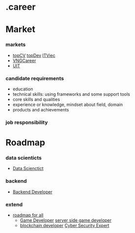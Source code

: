 # .career

# Market
### markets
- [topCV](https://www.topcv.vn/viec-lam-it?sort=high_salary&skill_id=&skill_id_other=&keyword=&company_field=&position=50&salary=)
[topDev](https://topdev.vn/viec-lam-it/intern-kt1616?src=topdev.vn&medium=mainmenu)
[ITViec](https://itviec.com/it-jobs/ho-chi-minh-hcm?job_selected=fep-management-and-operation-it-support-c-language-bc-card-viet-nam-4935&page=2)
- [VNGCareer](https://career.vng.com.vn/vi/tim-kiem-viec-lam)
- [UIT](https://forum.uit.edu.vn/node/32?fbclid=IwAR34w3HseuTd9RJ662R0DPhsFBdjOBXczmDQhSoxWHZHl-DToIKuCVmeeHM)
### candidate requirements
- education
- technical skills: using frameworks and some support tools
- core skills and qualities
- experience or knowledge, mindset about field, domain
- products and achievements
### job responsibility

# Roadmap
### data scienticts
- [Data Scienctict](https://www.youtube.com/watch?v=PFPt6PQNslE)
### backend 
- [Backend Developer](https://www.alexhyett.com/backend-developer-roadmap/)
### extend 
- [roadmap for all](https://github.com/kamranahmedse/developer-roadmap?tab=readme-ov-file&fbclid=IwAR3EbhMBdnqM5limb-YfBxaU_MPz6ds6_WdHiITQ7X-MGJkEMIpywFC1zy4)
  - [Game Developer](https://roadmap.sh/game-developer)
  [server side game developer](https://roadmap.sh/server-side-game-developer)
  - [blockchain developer](https://roadmap.sh/blockchain)
  [Cyber Security Expert](https://roadmap.sh/cyber-security)
